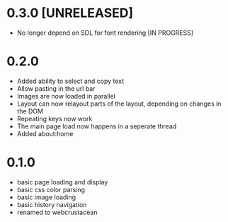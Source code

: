 0.3.0 [UNRELEASED]
===================
- No longer depend on SDL for font rendering [IN PROGRESS]


0.2.0
===================
- Added ability to select and copy text
- Allow pasting in the url bar
- Images are now loaded in parallel
- Layout can now relayout parts of the layout, depending on changes in the DOM
- Repeating keys now work
- The main page load now happens in a seperate thread
- Added about:home


0.1.0
===================

- basic page loading and display
- basic css color parsing
- basic image loading
- basic history navigation
- renamed to webcrustacean
